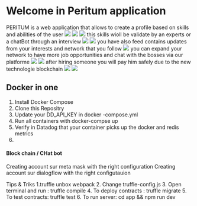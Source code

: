 # Welcome in Peritum application

PERITUM is a web application that allows to create a profile based on skills and abilities of the user
<img src="reada/gitlab-1.JPG">
<img src="reada/gitlab-2.JPG">
<img src="reada/gitlab-3.JPG">
this skills wioll be validate by an experts or  a chatBot through an interview
<img src="reada/gitlab-4.JPG">
<img src="reada/gitlab-5.JPG">
you have also feed contains updates  from your interests and network that you follow
<img src="reada/gitlab-6.JPG">
you can expand your network to have more job opportunities and chat with the bosses via our platforme
<img src="reada/gitlab-7.JPG">
<img src="reada/gitlab-8.JPG">
after hiring someone you will pay him safely due to the new technologie blockchain
<img src="reada/gitlab-9.JPG">
<img src="reada/gitlab-10.JPG">

## Docker in one
1. Install Docker Compose
2. Clone this Repositry 
3. Update your DD_API_KEY in docker -compose.yml
4. Run all containers with docker-compse up 
5. Verify in Datadog that your container picks up the docker and redis metrics 
6. 
####  Block chain / CHat bot 

Creating account sur meta mask with the right configuration 
Creating account sur dialogflow with the right configutauion

Tips & Triks 
1.truffle unbox webpack
2. Change truffle-config.js
3. Open terminal and run : truffle compile
4. To deploy contracts : truffle migrate
5. To test contracts: truffle test
6. To run server: cd app && npm run dev
